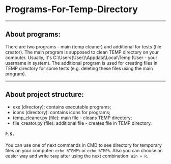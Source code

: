 # Programs-For-Temp-Directory

---

## About programs:

There are two programs - main (temp cleaner) and additional for tests (file creator).
The main program is supposed to clean TEMP directory on your computer. Usually, it's C:\Users\{User}\Appdata\Local\Temp (User - your username in system).
The additional program is used for creating files in TEMP directory for some tests (e.g. deleting these files using the main program).

---

## About project structure:

- exe (directory): contains executable programs;
- icons (directory): contains icons for programs;
- temp_cleaner.py (file): main file - cleans TEMP directory;
- file_creator.py (file): additional file - creates file in TEMP directory.

#### `P.S.` 
You can use one of next commands in CMD to see directory for temporary files on your computer: `echo %TEMP%` or `echo %TMP%`.
Also you can choose an easier way and write `temp` after using the next combination: `Win + R`.